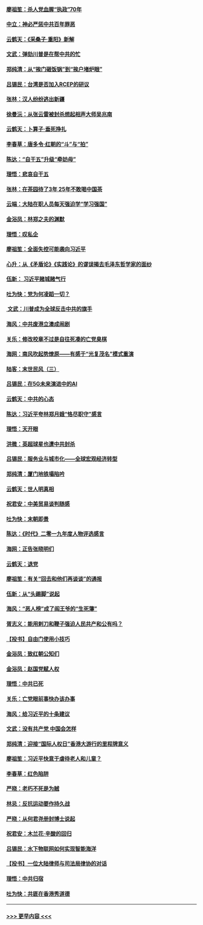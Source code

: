 #### [廖祖笙：杀人党血腥“执政”70年](../pages/nsc993/n11745144.md?t=12261122) 
#### [中立：神必严惩中共百年罪恶](../pages/nsc993/n11744970.md?t=12261122) 
#### [云鹤天：《采桑子‧重阳》新解](../pages/nsc993/n11744948.md?t=12261122) 
#### [文武：弹劾川普是在帮中共的忙](../pages/nsc993/n11744758.md?t=12261122) 
#### [郑纯清：从“挨门砸饭锅”到“挨户堵炉眼”](../pages/nsc993/n11744745.md?t=12261122) 
#### [吕锡民：台湾是否加入RCEP的研议](../pages/nsc993/n11744701.md?t=12261122) 
#### [张林：汉人纷纷逃出新疆](../pages/nsc993/n11743530.md?t=12261122) 
#### [徐曼沅：从张云雷被封杀想起相声大师吴兆南](../pages/nsc993/n11741816.md?t=12261122) 
#### [云鹤天：卜算子‧垂死挣扎](../pages/nsc993/n11739956.md?t=12261122) 
#### [李春草：唐多令‧红朝的“斗”与“拍”](../pages/nsc993/n11739830.md?t=12261122) 
#### [陈达：“自干五”升级“牵妨母”](../pages/nsc993/n11739724.md?t=12261122) 
#### [理悟：悲哀自干五](../pages/nsc993/n11739547.md?t=12261122) 
#### [张林：在茶园待了3年 25年不敢喝中国茶](../pages/nsc993/n11739240.md?t=12261122) 
#### [云端：大陆在职人员每天强迫学“学习强国”](../pages/nsc993/n11738735.md?t=12261122) 
#### [金浴凤：林郑之夫的渊默](../pages/nsc993/n11737735.md?t=12261122) 
#### [理悟：叹私企](../pages/nsc993/n11737715.md?t=12261122) 
#### [廖祖笙：全面失控可能袭向习近平](../pages/nsc993/n11737704.md?t=12261122) 
#### [心升：从《矛盾论》《实践论》的谬误揭去毛泽东哲学家的面纱](../pages/nsc993/n11736962.md?t=12261122) 
#### [伍新： 习近平赌城赌气行](../pages/nsc993/n11736929.md?t=12261122) 
#### [吐为快：党为何凌蹈一切？](../pages/nsc993/n11736915.md?t=12261122) 
#### [ 文武：川普成为全球反击中共的旗手](../pages/nsc993/n11736882.md?t=12261122) 
#### [海风：中共废港立澳成闹剧](../pages/nsc993/n11735857.md?t=12261122) 
#### [关乐：修改校章不过是自往死凑的亡党臭棋](../pages/nsc993/n11735097.md?t=12261122) 
#### [海网：南风吹起势燎原——有感于“光复茂名”模式重演](../pages/nsc993/n11732308.md?t=12261122) 
#### [陆客：末世民风（三）](../pages/nsc993/n11732211.md?t=12261122) 
#### [吕锡民：在5G未来演进中的AI](../pages/nsc993/n11730010.md?t=12261122) 
#### [云鹤天：中共的心态](../pages/nsc993/n11729906.md?t=12261122) 
#### [陈达：习近平夸林郑月娥“恪尽职守”感言](../pages/nsc993/n11729881.md?t=12261122) 
#### [理悟：天开眼](../pages/nsc993/n11729699.md?t=12261122) 
#### [洪微：英超球星也遭中共封杀](../pages/nsc993/n11727243.md?t=12261122) 
#### [吕锡民：服务业与城市化——全球宏观经济转型](../pages/nsc993/n11725845.md?t=12261122) 
#### [郑纯清：厦门地铁塌陷吟](../pages/nsc993/n11725813.md?t=12261122) 
#### [云鹤天：世人明真相](../pages/nsc993/n11725621.md?t=12261122) 
#### [祝君安：中美贸易谈判随感](../pages/nsc993/n11725609.md?t=12261122) 
#### [吐为快：末朝即景](../pages/nsc993/n11723365.md?t=12261122) 
#### [陈达：《时代》二零一九年度人物评选感言](../pages/nsc993/n11723337.md?t=12261122) 
#### [海网：正告张晓明们](../pages/nsc993/n11723228.md?t=12261122) 
#### [云鹤天：退党](../pages/nsc993/n11723056.md?t=12261122) 
#### [廖祖笙：有关“回去和他们再谈谈”的通报](../pages/nsc993/n11722442.md?t=12261122) 
#### [伍新：从“头踢脚”说起](../pages/nsc993/n11722429.md?t=12261122) 
#### [海风：“恶人榜”成了阎王爷的“生死簿”](../pages/nsc993/n11722272.md?t=12261122) 
#### [胥志义：能用剌刀和鞭子强迫人民共产和公有吗？](../pages/nsc993/n11720569.md?t=12261122) 
#### [【投书】自由门使用小技巧](../pages/nsc993/n11720180.md?t=12261122) 
#### [金浴凤：致红朝公知们](../pages/nsc993/n11720563.md?t=12261122) 
#### [金浴凤：赵国党赋人权](../pages/nsc993/n11720533.md?t=12261122) 
#### [理悟：中共已死](../pages/nsc993/n11720233.md?t=12261122) 
#### [关乐：亡党眼前事快办该办事](../pages/nsc993/n11719160.md?t=12261122) 
#### [海风：给习近平的十条建议](../pages/nsc993/n11717616.md?t=12261122) 
#### [文武：没有共产党 中国会怎样](../pages/nsc993/n11717584.md?t=12261122) 
#### [郑纯清：迎接“国际人权日”香港大游行的里程牌意义](../pages/nsc993/n11717417.md?t=12261122) 
#### [廖祖笙：习近平快意于虐待老人和儿童？](../pages/nsc993/n11715313.md?t=12261122) 
#### [李春草：红色陷阱](../pages/nsc993/n11715029.md?t=12261122) 
#### [严晓：老朽不死是为贼](../pages/nsc993/n11712910.md?t=12261122) 
#### [林忌：反抗运动要作持久战](../pages/nsc993/n11712623.md?t=12261122) 
#### [严晓：从何君尧册封博士说起](../pages/nsc993/n11712465.md?t=12261122) 
#### [祝君安：木兰花·辛酸的回归](../pages/nsc993/n11712381.md?t=12261122) 
#### [吕锡民：水下物联网如何实现智能海洋](../pages/nsc993/n11711158.md?t=12261122) 
#### [【投书】一位大陆律师与司法局律协的对话](../pages/nsc993/n11709675.md?t=12261122) 
#### [理悟：中共归宿](../pages/nsc993/n11710059.md?t=12261122) 
#### [吐为快：共匪在香港秀道德](../pages/nsc993/n11709979.md?t=12261122) 

----
#### [ >>> 更早内容 <<< ](../indexes/nsc993-earlier.md)

